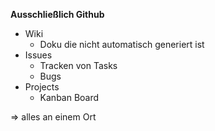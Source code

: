 **Ausschließlich Github**

- Wiki
  - Doku die nicht automatisch generiert ist
- Issues
  - Tracken von Tasks
  - Bugs
- Projects
  - Kanban Board

=> alles an einem Ort
